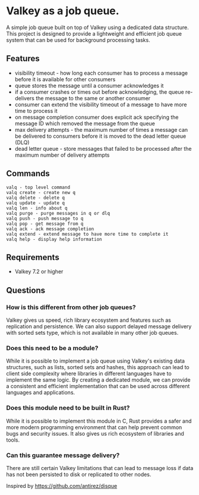 # Valkey as a job queue.

A simple job queue built on top of Valkey using a dedicated data structure. 
This project is designed to provide a lightweight and efficient job queue system that can be used for background processing tasks.

## Features
* visibility timeout - how long each consumer has to process a message before it is available for other consumers  
* queue stores the message until a consumer acknowledges it
* if a consumer crashes or times out before acknowledging, the queue re-delivers the message to the same or another consumer
* consumer can extend the visibility timeout of a message to have more time to process it
* on message completion consumer does explicit ack specifying the message ID which removed the message from the queue
* max delivery attempts - the maximum number of times a message can be delivered to consumers before it is moved to the dead letter queue (DLQ)
* dead letter queue - store messages that failed to be processed after the maximum number of delivery attempts

## Commands
```
valq - top level command
valq create - create new q
valq delete - delete q
valq update - update q
valq len - info about q
valq purge - purge messages in q or dlq
valq push - push message to q
valq pop - get message from q
valq ack - ack message completion
valq extend - extend message to have more time to complete it
valq help - display help information
```

## Requirements
- Valkey 7.2 or higher 

## Questions

### How is this different from other job queues?
Valkey gives us speed, rich library ecosystem and features such as replication and persistence.  We can also support delayed message delivery with sorted sets type, which is not available in many other job queues.

### Does this need to be a module?
While it is possible to implement a job queue using Valkey's existing data structures, such as lists, sorted sets and hashes,
this approach can lead to client side complexity where libraries in different languages have to implement the same logic.
By creating a dedicated module, we can provide a consistent and efficient implementation that can be used across different languages and applications.

### Does this module need to be built in Rust?
While it is possible to implement this module in C, Rust provides a safer and more modern programming environment that can help prevent common bugs and security issues.  It also gives us rich ecosystem of libraries and tools.

### Can this guarantee message delivery?
There are still certain Valkey limitations that can lead to message loss if data has not been persisted to disk or replicated to other nodes.

Inspired by https://github.com/antirez/disque